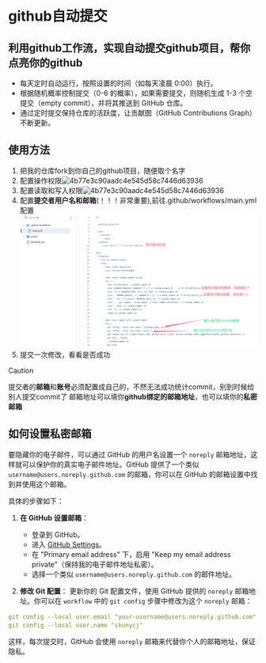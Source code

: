 # github自动提交

## 利用github工作流，实现自动提交github项目，帮你点亮你的github
- 每天定时自动运行，按照设置的时间（如每天凌晨 0:00）执行。
- 根据随机概率控制提交（0-6 的概率），如果需要提交，则随机生成 1-3 个空提交（empty commit），并将其推送到 GitHub 仓库。
- 通过定时提交保持仓库的活跃度，让贡献图（GitHub Contributions Graph）不断更新。

## 使用方法
1. 把我的仓库fork到你自己的github项目，随便取个名字
2. 配置操作权限![4b77e3c90aadc4e545d58c7446d63936](https://github.com/user-attachments/assets/423feb69-9ac7-49d6-adec-ee8b3d031c55)
3. 配置读取和写入权限![4b77e3c90aadc4e545d58c7446d63936](https://github.com/user-attachments/assets/6c7ec8c2-b982-47e3-adab-c7b57ce46eca)
4. 配置**提交者用户名和邮箱**(！！！非常重要),前往.github/workflows/main.yml配置 ![11](./public/QQ_1735964816192.png)
5. 提交一次修改，看看是否成功

> [!CAUTION] 
>提交者的**邮箱**和**账号**必须配置成自己的，不然无法成功统计commit，别到时候给别人提交commit了
>邮箱地址可以填你**github绑定的邮箱地址**，也可以填你的**私密邮箱**

## 如何设置**私密邮箱**

要隐藏你的电子邮件，可以通过 GitHub 的用户名设置一个 `noreply` 邮箱地址，这样就可以保护你的真实电子邮件地址。GitHub 提供了一个类似 `username@users.noreply.github.com` 的邮箱，你可以在 GitHub 的邮箱设置中找到并使用这个邮箱。

具体的步骤如下：

1. **在 GitHub 设置邮箱**：
   - 登录到 GitHub。
   - 进入 [GitHub Settings](https://github.com/settings/emails)。
   - 在 "Primary email address" 下，启用 "Keep my email address private"（保持我的电子邮件地址私密）。
   - 选择一个类似 `username@users.noreply.github.com` 的邮件地址。

2. **修改 Git 配置**：
   更新你的 Git 配置文件，使用 GitHub 提供的 `noreply` 邮箱地址。你可以在 `workflow` 中的 `git config` 步骤中修改为这个 `noreply` 邮箱：

```yaml
git config --local user.email "your-username@users.noreply.github.com"
git config --local user.name "ikunycj"
```

这样，每次提交时，GitHub 会使用 `noreply` 邮箱来代替你个人的邮箱地址，保证隐私。
